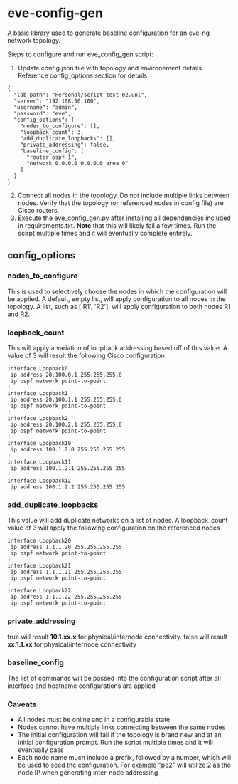 # eve-config-gen

A basic library used to generate baseline configuration for an eve-ng network topology.

Steps to configure and run eve_config_gen script:
1. Update config.json file with topology and environement details. Reference config_options section for details

```
{
  "lab_path": "Personal/script_test_02.unl",
  "server": "192.168.50.100",
  "username": "admin",
  "password": "eve",
  "config_options": {
    "nodes_to_configure": [],
    "loopback_count": 3,
    "add_duplicate_loopbacks": [],
    "private_addressing": false,
    "baseline_config": [
      "router ospf 1",
      "network 0.0.0.0 0.0.0.0 area 0"
    ]
  }
}
```
2. Connect all nodes in the topology. Do not include multiple links between nodes. Verify that the topology (or referenced nodes in config file) are Cisco routers.
3. Execute the eve_config_gen.py after installing all dependencies included in requirements.txt. **Note** that this will likely fail a few times. Run the scirpt multiple times and it will eventually complete entirely. 

## config_options

### nodes_to_configure
This is used to selectively choose the nodes in which the configuration will be applied. A default, empty list, will apply configuration to all nodes in the topology. A list, such as ['R1', 'R2'], will apply configuration to both nodes R1 and R2.

### loopback_count
This will apply a variation of loopback addressing based off of this value. A value of 3 will result the following Cisco configuration
```
interface Loopback0
 ip address 20.100.0.1 255.255.255.0
 ip ospf network point-to-point
!
interface Loopback1
 ip address 20.100.1.1 255.255.255.0
 ip ospf network point-to-point
!
interface Loopback2
 ip address 20.100.2.1 255.255.255.0
 ip ospf network point-to-point
!
interface Loopback10
 ip address 100.1.2.0 255.255.255.255
!
interface Loopback11
 ip address 100.1.2.1 255.255.255.255
!
interface Loopback12
 ip address 100.1.2.2 255.255.255.255
```
### add_duplicate_loopbacks
This value will add duplicate networks on a list of nodes. A loopback_count value of 3 will apply the following configuration on the referenced nodes
```
interface Loopback20
 ip address 1.1.1.20 255.255.255.255
 ip ospf network point-to-point
!
interface Loopback21
 ip address 1.1.1.21 255.255.255.255
 ip ospf network point-to-point
!
interface Loopback22
 ip address 1.1.1.22 255.255.255.255
 ip ospf network point-to-point
```
### private_addressing
true will result **10.1.xx.x** for physical/internode connectivity. false will result **xx.1.1.xx** for physical/internode connectivity

### baseline_config
The list of commands will be passed into the configuration script after all interface and hostname configurations are applied


### Caveats
- All nodes must be online and in a configurable state
- Nodes cannot have multiple links connecting between the same nodes
- The initial configuration will fail if the topology is brand new and at an initial configuration prompt. Run the script multiple times and it will eventually pass
- Each node name much include a prefix, followed by a number, which will be used to seed the configuration. For example "pe2" will utilize 2 as the node IP when generating inter-node addressing